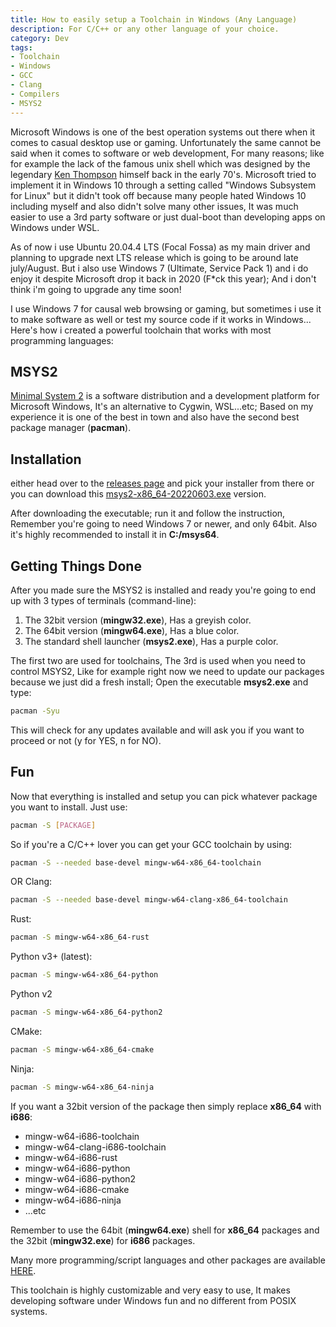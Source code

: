 ```yaml
---
title: How to easily setup a Toolchain in Windows (Any Language)
description: For C/C++ or any other language of your choice.
category: Dev
tags:
- Toolchain
- Windows
- GCC
- Clang
- Compilers
- MSYS2
---
```


Microsoft Windows is one of the best operation systems out there when it comes to casual desktop use or gaming. Unfortunately the same cannot be said when it comes to software or web development, For many reasons; like for example the lack of the famous unix shell which was designed by the legendary [Ken Thompson](https://en.wikipedia.org/wiki/Ken_Thompson) himself back in the early 70's. Microsoft tried to implement it in Windows 10 through a setting called "Windows Subsystem for Linux" but it didn't took off because many people hated Windows 10 including myself and also didn't solve many other issues, It was much easier to use a 3rd party software or just dual-boot than developing apps on Windows under WSL.<!--more-->


As of now i use Ubuntu 20.04.4 LTS (Focal Fossa) as my main driver and planning to upgrade next LTS release which is going to be around late july/August. But i also use Windows 7 (Ultimate, Service Pack 1) and i do enjoy it despite Microsoft drop it back in 2020 (F*ck this year); And i don't think i'm going to upgrade any time soon!

I use Windows 7 for causal web browsing or gaming, but sometimes i use it to make software as well or test my source code if it works in Windows... Here's how i created a powerful toolchain that works with most programming languages:

## MSYS2
[Minimal System 2](https://www.msys2.org) is a software distribution and a development platform for Microsoft Windows, It's an alternative to Cygwin, WSL...etc; Based on my experience it is one of the best in town and also have the second best package manager (**pacman**).

## Installation
either head over to the [releases page](https://github.com/msys2/msys2-installer/releases) and pick your installer from there or you can download this [msys2-x86_64-20220603.exe](https://github.com/msys2/msys2-installer/releases/download/2022-06-03/msys2-x86_64-20220603.exe) version.


After downloading the executable; run it and follow the instruction, Remember you're going to need Windows 7 or newer, and only 64bit. Also it's highly recommended to install it in **C:/msys64**.

## Getting Things Done
After you made sure the MSYS2 is installed and ready you're going to end up with 3 types of terminals (command-line):

1. The 32bit version (**mingw32.exe**), Has a greyish color.
2. The 64bit version (**mingw64.exe**), Has a blue color.
3. The standard shell launcher (**msys2.exe**), Has a purple color.

The first two are used for toolchains, The 3rd is used when you need to control MSYS2, Like for example right now we need to update our packages because we just did a fresh install; Open the executable **msys2.exe** and type:

```bash
pacman -Syu
```
This will check for any updates available and will ask you if you want to proceed or not (y for YES, n for NO).

## Fun
Now that everything is installed and setup you can pick whatever package you want to install. Just use:

```bash
pacman -S [PACKAGE]
```

So if you're a C/C++ lover you can get your GCC toolchain by using:

```bash
pacman -S --needed base-devel mingw-w64-x86_64-toolchain
```

OR Clang:

```bash
pacman -S --needed base-devel mingw-w64-clang-x86_64-toolchain
```

Rust:
```bash
pacman -S mingw-w64-x86_64-rust
```

Python v3+ (latest):
```bash
pacman -S mingw-w64-x86_64-python
```

Python v2
```bash
pacman -S mingw-w64-x86_64-python2
```

CMake:
```bash
pacman -S mingw-w64-x86_64-cmake
```

Ninja:
```bash
pacman -S mingw-w64-x86_64-ninja
```


If you want a 32bit version of the package then simply replace **x86_64** with **i686**:
* mingw-w64-i686-toolchain
* mingw-w64-clang-i686-toolchain
* mingw-w64-i686-rust
* mingw-w64-i686-python
* mingw-w64-i686-python2
* mingw-w64-i686-cmake
* mingw-w64-i686-ninja
* ...etc

Remember to use the 64bit (**mingw64.exe**) shell for **x86_64** packages and the 32bit (**mingw32.exe**) for **i686** packages.

Many more programming/script languages and other packages are available [HERE](https://packages.msys2.org).

This toolchain is highly customizable and very easy to use, It makes developing software under Windows fun and no different from POSIX systems.
